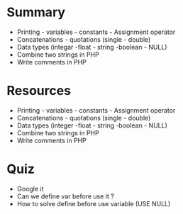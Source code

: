 
# Summary
- Printing - variables - constants - Assignment operator
- Concatenations - quotations (single - double)
- Data types (integar -float - string -boolean - NULL)
- Combine two strings in PHP
- Write comments in PHP

# Resources
- Printing - variables - constants - Assignment operator
- Concatenations - quotations (single - double)
- Data types (integer -float - string -boolean - NULL)
- Combine two strings in PHP
- Write comments in PHP

# Quiz
- Google it
- Can we define var before use it ?
- How to solve define before use variable (USE NULL)

